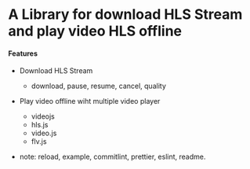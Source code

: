 # A Library for download HLS Stream and play video HLS offline

#### Features

- Download HLS Stream
  + download, pause, resume, cancel, quality

- Play video offline wiht multiple video player
  + videojs
  + hls.js
  + video.js
  + flv.js


- note: reload, example, commitlint, prettier, eslint, readme.